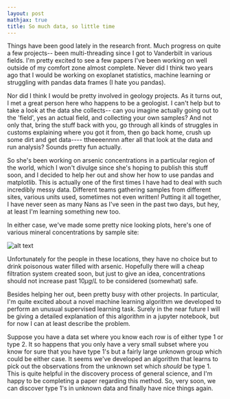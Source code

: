 ```yaml
---
layout: post
mathjax: true
title: So much data, so little time
---
```

<style TYPE="text/css">
code.has-jax {font: inherit; font-size: 100%; background: inherit; border: inherit;}
</style>
<script type="text/x-mathjax-config">
MathJax.Hub.Config({
    tex2jax: {
        inlineMath: [['$','$'], ['\\(','\\)']],
        skipTags: ['script', 'noscript', 'style', 'textarea', 'pre'] // removed 'code' entry
    }
});
MathJax.Hub.Queue(function() {
    var all = MathJax.Hub.getAllJax(), i;
    for(i = 0; i < all.length; i += 1) {
        all[i].SourceElement().parentNode.className += ' has-jax';
    }
});
</script>
<script type="text/javascript" src="http://cdn.mathjax.org/mathjax/latest/MathJax.js?config=TeX-AMS-MML_HTMLorMML"></script>

Things have been good lately in the research front. Much progress on quite a few projects-- been multi-threading since I got to Vanderbilt in various fields. I'm pretty excited to see a few papers I've been working on well outside of my comfort zone almost complete. Never did I think two years ago that I would be working on exoplanet statistics, machine learning or struggling with pandas data frames (I hate you pandas).

Nor did I think I would be pretty involved in geology projects. As it turns out, I met a great person here who happens to be a geologist. I can't help but to take a look at the data she collects-- can you imagine actually going out to the 'field', yes an actual field, and collecting your own samples? And not only that, bring the stuff back with you, go through all kinds of struggles in customs explaining where you got it from, then go back home, crush up some dirt and get data---- ttheeeennnn after all that look at the data and run analysis? Sounds pretty fun actually.

So she's been working on arsenic concentrations in a particular region of the world, which I won't divulge since she's hoping to publish this stuff soon, and I decided to help her out and show her how to use pandas and matplotlib. This is actually one of the first times I have had to deal with such incredibly messy data. Different teams gathering samples from different sites, various units used, sometimes not even written! Putting it all together, I have never seen as many Nans as I've seen in the past two days, but hey, at least I'm learning something new too.

In either case, we've made some pretty nice looking plots, here's one of various mineral concentrations by sample site:

![alt text](https://richardagalvez.github.io/images/ars_cons.png)

Unfortunately for the people in these locations, they have no choice but to drink poisonous water filled with arsenic. Hopefully there will a cheap filtration system created soon, but just to give an idea, concentrations should not increase past $10 \mu g / L$ to be considered (somewhat) safe.

Besides helping her out, been pretty busy with other projects. In particular, I'm quite excited about a novel machine learning algorithm we developed to perform an unusual supervised learning task. Surely in the near future I will be giving a detailed explanation of this algorithm in a jupyter notebook, but for now I can at least describe the problem.

Suppose you have a data set where you know each row is of either type 1 or type 2. It so happens that you only have a very small subset where you know for sure that you have type 1's but a fairly large unknown group which could be either case. It seems we've developed an algorithm that learns to pick out the observations from the unknown set which *should* be type 1. This is quite helpful in the discovery process of general science, and I'm happy to be completing a paper regarding this method. So, very soon, we can discover type 1's in unknown data and finally have nice things again.


